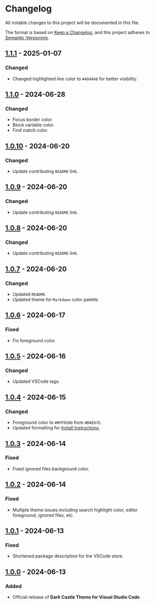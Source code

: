 # Changelog

All notable changes to this project will be documented in this file.

The format is based on [Keep a Changelog](https://keepachangelog.com/en/1.1.0/),
and this project adheres to [Semantic Versioning](https://semver.org/spec/v2.0.0.html).

## [1.1.1] - 2025-01-07

### Changed

* Changed highlighted line color to `#404040` for better visibility.

## [1.1.0] - 2024-06-28

### Changed

* Focus border color.
* Block variable color.
* Find match color.

## [1.0.10] - 2024-06-20

### Changed

- Update contributing `README` link.

## [1.0.9] - 2024-06-20

### Changed

- Update contributing `README` link.

## [1.0.8] - 2024-06-20

### Changed

- Update contributing `README` link.

## [1.0.7] - 2024-06-20

### Changed

- Updated `README`.
- Updated theme for `Markdown` color palette.

## [1.0.6] - 2024-06-17

### Fixed

- Fix foreground color.

## [1.0.5] - 2024-06-16

### Changed

- Updated VSCode tags.

## [1.0.4] - 2024-06-15

### Changed

- Foreground color to `##FFD580` from `#BAE67E`.
- Updated formatting for [Install Instructions](../INSTALL.md).

## [1.0.3] - 2024-06-14

### Fixed

- Fixed ignored files background color.

## [1.0.2] - 2024-06-14

### Fixed

- Multiple theme issues including search highlight color, editor foreground, ignored files, etc.

## [1.0.1] - 2024-06-13

### Fixed

- Shortened package description for the VSCode store.

## [1.0.0] - 2024-06-13

### Added

- Official release of **Dark Castle Theme for Visual Studio Code**.

[1.1.1]: https://github.com/scottgriv/Dark-Castle-VSCode/compare/1.1.0...1.1.1
[1.1.0]: https://github.com/scottgriv/Dark-Castle-VSCode/compare/1.0.10...1.1.0
[1.0.10]: https://github.com/scottgriv/Dark-Castle-VSCode/compare/1.0.9...1.0.10
[1.0.9]: https://github.com/scottgriv/Dark-Castle-VSCode/compare/1.0.8...1.0.9
[1.0.8]: https://github.com/scottgriv/Dark-Castle-VSCode/compare/1.0.7...1.0.8
[1.0.7]: https://github.com/scottgriv/Dark-Castle-VSCode/compare/1.0.6...1.0.7
[1.0.6]: https://github.com/scottgriv/Dark-Castle-VSCode/compare/1.0.5...1.0.6
[1.0.5]: https://github.com/scottgriv/Dark-Castle-VSCode/compare/1.0.4...1.0.5
[1.0.4]: https://github.com/scottgriv/Dark-Castle-VSCode/compare/v1.0.3...1.0.4
[1.0.3]: https://github.com/scottgriv/Dark-Castle-VSCode/compare/v1.0.2...v1.0.3
[1.0.2]: https://github.com/scottgriv/Dark-Castle-VSCode/compare/v1.0.1...v1.0.2
[1.0.1]: https://github.com/scottgriv/Dark-Castle-VSCode/compare/v1.0.0...v1.0.1
[1.0.0]: https://github.com/scottgriv/Dark-Castle-VSCode/releases/tag/v1.0.0
